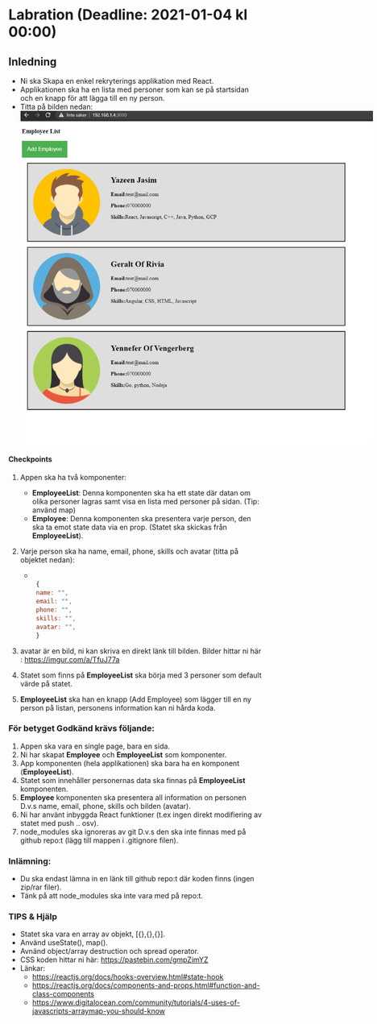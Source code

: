 # Labration (Deadline: 2021-01-04 kl 00:00)

## Inledning

- Ni ska Skapa en enkel rekryterings applikation med React.
- Applikationen ska ha en lista med personer som kan se på startsidan och en knapp för att lägga till en ny person.
- Titta på bilden nedan:
  <img style="max-width: 700px" src="/media/javascript-images/javascript-s1/employee-react.gif" alt="run example">

#### Checkpoints

1. Appen ska ha två komponenter:
   - **EmployeeList**: Denna komponenten ska ha ett state där datan om olika personer lagras samt visa en lista med personer på sidan. (Tip: använd map)
   - **Employee**: Denna komponenten ska presentera varje person, den ska ta emot state data via en prop. (Statet ska skickas från **EmployeeList**).
2. Varje person ska ha name, email, phone, skills och avatar (titta på objektet nedan):

   - ```JavaScript

      {
      name: "",
      email: "",
      phone: "",
      skills: "",
      avatar: "",
      }
     ```

3. avatar är en bild, ni kan skriva en direkt länk till bilden. Bilder hittar ni här : https://imgur.com/a/TfuJ77a
4. Statet som finns på **EmployeeList** ska börja med 3 personer som default värde på statet.
5. **EmployeeList** ska han en knapp (Add Employee) som lägger till en ny person på listan, personens information kan ni hårda koda.

### För betyget Godkänd krävs följande:

1. Appen ska vara en single page, bara en sida.
2. Ni har skapat **Employee** och **EmployeeList** som komponenter.
3. App komponenten (hela applikationen) ska bara ha en komponent (**EmployeeList**).
4. Statet som innehåller personernas data ska finnas på **EmployeeList** komponenten.
5. **Employee** komponenten ska presentera all information on personen D.v.s name, email, phone, skills och bilden (avatar).
6. Ni har använt inbyggda React funktioner (t.ex ingen direkt modifiering av statet med push .. osv).
7. node_modules ska ignoreras av git D.v.s den ska inte finnas med på github repo:t (lägg till mappen i .gitignore filen).

### Inlämning:

- Du ska endast lämna in en länk till github repo:t där koden finns (ingen zip/rar filer).
- Tänk på att node_modules ska inte vara med på repo:t.

### TIPS & Hjälp

- Statet ska vara en array av objekt, [{},{},{}].
- Använd useState(), map().
- Avnänd object/array destruction och spread operator.
- CSS koden hittar ni här: https://pastebin.com/gmpZimYZ
- Länkar:
  - https://reactjs.org/docs/hooks-overview.html#state-hook
  - https://reactjs.org/docs/components-and-props.html#function-and-class-components
  - https://www.digitalocean.com/community/tutorials/4-uses-of-javascripts-arraymap-you-should-know
